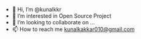 - 👋 Hi, I’m @kunalkkr
- 👀 I’m interested in Open Source Project
- 💞️ I’m looking to collaborate on ...
- 📫 How to reach me kunalkakkar010@gmail.com

<!---
kunalkkr/kunalkkr is a ✨ special ✨ repository because its `README.md` (this file) appears on your GitHub profile.
You can click the Preview link to take a look at your changes.
--->
